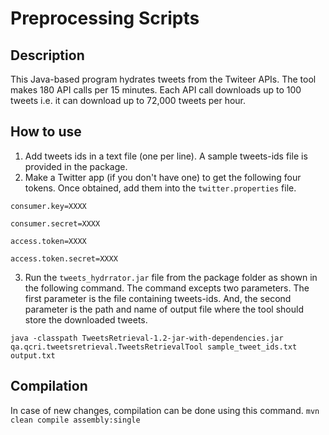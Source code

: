 # Preprocessing Scripts

## Description
This Java-based program hydrates tweets from the Twiteer APIs. The tool makes 180 API calls per 15 minutes. Each API call downloads up to 100 tweets i.e. it can download up to 72,000 tweets per hour.

## How to use

1. Add tweets ids in a text file (one per line). A sample tweets-ids file is provided in the package.
2. Make a Twitter app (if you don't have one) to get the following four tokens. Once obtained, add them into the `twitter.properties` file.

`consumer.key=XXXX`

`consumer.secret=XXXX`

`access.token=XXXX`

`access.token.secret=XXXX`

3. Run the `tweets_hydrrator.jar` file from the package folder as shown in the following command. The command excepts two parameters. The first parameter is the file containing tweets-ids. And, the second parameter is the path and name of output file where the tool should store the downloaded tweets.

`java -classpath TweetsRetrieval-1.2-jar-with-dependencies.jar qa.qcri.tweetsretrieval.TweetsRetrievalTool sample_tweet_ids.txt output.txt`

## Compilation
In case of new changes, compilation can be done using this command.
`mvn clean compile assembly:single`
